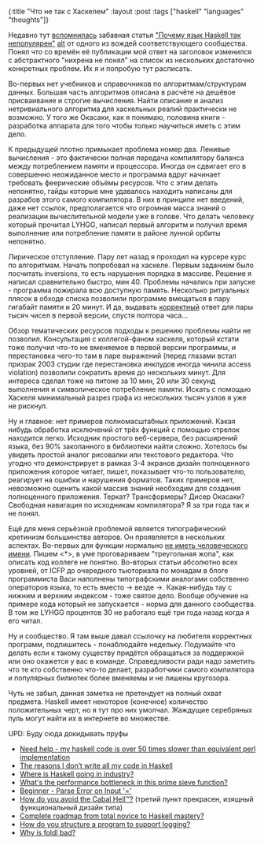 {:title "Что не так с Хаскелем"
 :layout :post
 :tags  ["haskell" "languages" "thoughts"]}

Недавно тут [вспомнилась](http://eax.me/eaxcast-s02e02/) забавная статья ["Почему язык Haskell так непопулярен"](http://habrahabr.ru/post/163283/) [alt](https://savepearlharbor.com/?p=163283) от одного из вождей соответствующего сообщества. Понял что со времён её публикации мой ответ на заголовок изменился с абстрактного "нихрена не понял" на список из нескольких достаточно конкретных проблем. Их я и попробую тут расписать.

Во-первых нет учебников и справочников по алгоритмам/структурам данных. Большая часть алгоритмов описана в расчёте на дешёвое присваивание и строгие вычисления. Найти описание и анализ нетривиального алгоритма для хаскельных реалий практически не возможно. У того же Окасаки, как я понимаю, половина книги - разработка аппарата для того чтобы только научиться иметь с этим дело.

К предыдущей плотно примыкает проблема номер два. Ленивые вычисления - это фактически полная передача компилятору баланса между потреблением памяти и процессора. Иногда он сдвигает его в совершенно неожиданное место и программа вдруг начинает требовать феерические объёмы ресурсов. Что с этим делать непонятно, гайды которые мне удавалось находить написаны для разрабов этого самого компилятора. В них в принципе нет введений, даже нет ссылок, предполагается что огромная масса знаний о реализации вычислительной модели уже в голове. Что делать человеку который прочитал LYHGG, написал первый алгоритм и получил время выполнение или потребление памяти в районе лунной орбиты непонятно.

Лирическое отступление. Пару лет назад я проходил на курсере курс по алгоритмам. Начать попробовал на хаскеле. Первым заданием было посчитать inversions, то есть нарушения порядка в массиве. Решение я написал сравнительно быстро, мин 40. Проблемы начались при запуске - программа пожирала всю доступную память. Несколько ритуальных плясок в обходе списка позволили программе вмещаться в пару гигабайт памяти и 20 минут. И да, выдавать [корректный](https://twitter.com/puffnfresh) ответ для пары тысяч чисел в первой версии, спустя полтора часа...

Обзор тематических ресурсов подходы к решению проблемы найти не позволил. Консультация с коллегой-фаном хаскеля, который кстати тоже получил что-то не вменяемое в первой версии программы, и перестановка чего-то там в паре выражений (перед глазами встал призрак 2003 студии где перестановка инклудов иногда чинила access violation)  позволили сократить время до нескольких минут. Для интереса сделал тоже на питоне за 10 мин, 20 или 30 секунд выполнения и символическое потребление памяти. Искать с помощью Хаскеля минимальный разрез графа из нескольких тысяч узлов я уже не рискнул.

Ну и главное: нет примеров полномасштабных приложений. Какая нибудь обработка исключений от трёх функций с помощью стрелок находится легко. Исходник простого веб-сервера, без расширений языка, без 90% закопанного в библиотеки найти сложно. Хотелось бы увидеть простой аналог рисовалки или текстового редактора. Что угодно что демонстрирует в рамках 3-4 экранов дизайн полноценного приложения которое читает, пишет, показывает что-то пользователю, реагирует на ошибки и нарушения форматов. Таких примеров нет, невозможно оценить какой массив знаний необходим для создания полноценного приложения. Теркат? Трансформеры? Дисер Окасаки? Свободная навигация по исходникам компилятора? Я за три года так и не понял.

Ещё для меня серьёзной проблемой является типографический кретинизм большинства авторов. Он проявляется в нескольких аспектах. Во-первых для функции нормально [не иметь человеческого имени](http://stackoverflow.com/questions/7746894/are-there-pronounceable-names-for-common-haskell-operators). Пишем <*>, в уме проговариваем "треугольная жопа", как описать код коллеге не понятно. Во-вторых статьи абсолютно всех уровней, от ICFP до очередного тьюториала по монадам в блоге программиста Васи наполнены типографскими аналогами собственно операторов языка, то есть вместо -> везде →. Какая-нибудь тау с нижним и верхним индексом - тоже святое дело. Вообще обучение на примере кода который не запускается - норма для данного сообщества. В том же LYHGG процентов 30 не работало ещё три года назад когда я его читал.

Ну и сообщество. Я там выше давал ссылочку на любителя корректных программ, подпишитесь - понаблюдайте недельку. Подумайте что делать если к такому существу придётся обращаться за поддержкой или оно окажется у вас в команде. Справедливости ради надо заметить что те кто собственно что-то делает, разработчики самого компилятора и популярных билиотек более вменяемы и не лишены кругозора.

Чуть не забыл, данная заметка не претендует на полный охват предмета. Haskell имеет некоторое (конечное) количество положительных черт, но я тут про них умолчал. Жаждущие серебряных пуль могут найти их в интернете во множестве.

UPD: Буду сюда докидывать пруфы

- [Need help - my haskell code is over 50 times slower than equivalent perl implementation](http://www.haskell.org/pipermail/haskell-cafe/2014-June/114724.html)
- [The reasons I don’t write all my code in Haskell](https://codeflow.wordpress.com/2011/02/20/the-reasons-i-dont-write-all-my-code-in-haskell/)
- [Where is Haskell going in industry?](http://ru.reddit.com/r/haskell/comments/2a310v/where_is_haskell_going_in_industry/)
- [What's the performance bottleneck in this prime sieve function?](http://ru.reddit.com/r/haskell/comments/2aerm7/whats_the_performance_bottleneck_in_this_prime/)
- [Beginner - Parse Error on Input '='](http://ru.reddit.com/r/haskell/comments/2ain3c/beginner_parse_error_on_input/)
- [How do you avoid the Cabal Hell™?](http://ru.reddit.com/r/haskell/comments/2al3vx/how_do_you_avoid_the_cabal_hell/) (третий пункт прекрасен, изящный функциональный дизайн типа)
- [Complete roadmap from total novice to Haskell mastery?](http://ru.reddit.com/r/haskell/comments/2ali12/complete_roadmap_from_total_novice_to_haskell/)
- [How do you structure a program to support logging?](http://www.reddit.com/r/haskell/comments/2fxjcg/how_do_you_structure_a_program_to_support_logging/)
- [Why is foldl bad?](http://www.reddit.com/r/haskell/comments/2n0991/how_lazy_evaluation_works/cm9qx7v)
